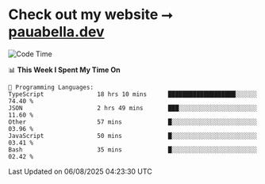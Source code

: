 # Check out my website ⭢ [pauabella.dev](https://pauabella.dev)

<!--START_SECTION:waka-->
![Code Time](http://img.shields.io/badge/Code%20Time-4%2C675%20hrs%2047%20mins-blue)

📊 **This Week I Spent My Time On** 

```text
💬 Programming Languages: 
TypeScript               18 hrs 10 mins      ███████████████████░░░░░░   74.40 % 
JSON                     2 hrs 49 mins       ███░░░░░░░░░░░░░░░░░░░░░░   11.60 % 
Other                    57 mins             █░░░░░░░░░░░░░░░░░░░░░░░░   03.96 % 
JavaScript               50 mins             █░░░░░░░░░░░░░░░░░░░░░░░░   03.41 % 
Bash                     35 mins             █░░░░░░░░░░░░░░░░░░░░░░░░   02.42 % 
```


 Last Updated on 06/08/2025 04:23:30 UTC
<!--END_SECTION:waka-->
